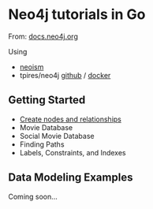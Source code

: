 Neo4j tutorials in Go
=====================

From: [docs.neo4j.org](http://docs.neo4j.org/chunked/stable/tutorials.html)

Using
 - [neoism](https://github.com/jmcvetta/neoism)
 - tpires/neo4j [github](https://github.com/tpires/neo4j) / [docker](https://registry.hub.docker.com/u/tpires/neo4j/)


Getting Started
---------------

- [Create nodes and relationships](GettingStarted/CreatingNodesAndRelationships/README.md)
- Movie Database
- Social Movie Database
- Finding Paths
- Labels, Constraints, and Indexes

Data Modeling Examples
----------------------

Coming soon...
